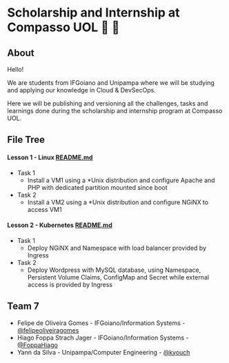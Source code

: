Scholarship and Internship at Compasso UOL :book: :rocket:
==========================================================

About
-----

Hello!

We are students from IFGoiano and Unipampa where we will be studying and applying our knowledge in Cloud & DevSecOps.

Here we will be publishing and versioning all the challenges, tasks and learnings done during the scholarship and internship program at Compasso UOL.

File Tree
---------

#### Lesson 1 - Linux [README.md](https://github.com/kyouch/estagio-compasso/tree/main/Exerc%C3%ADcio%201)
  * Task 1
    * Install a VM1 using a *Unix distribution and configure Apache and PHP with dedicated partition mounted since boot
  * Task 2
    * Install a VM2 using a *Unix distribution and configure NGiNX to access VM1

#### Lesson 2 - Kubernetes [README.md](https://github.com/kyouch/estagio-compasso/tree/main/Exerc%C3%ADcio%202)
  * Task 1
    * Deploy NGiNX and Namespace with load balancer provided by Ingress
  * Task 2
    * Deploy Wordpress with MySQL database, using Namespace, Persistent Volume Claims, ConfigMap and Secret while external access is provided by Ingress

Team 7
------

* Felipe de Oliveira Gomes - IFGoiano/Information Systems - [@felipeoliveiragomes](https://github.com/felipeoliveiragomes)
* Hiago Foppa Strach Jager - IFGoiano/Information Systems - [@FoppaHiago](https://github.com/FoppaHiago)
* Yann da Silva - Unipampa/Computer Engineering - [@kyouch](https://github.com/kyouch)
